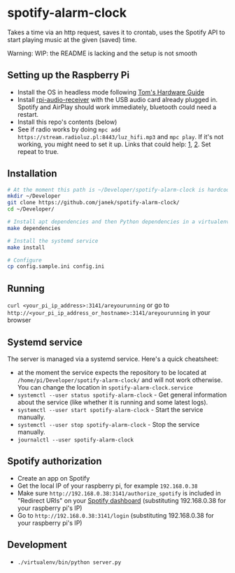 # spotify-alarm-clock
Takes a time via an http request, saves it to crontab, uses the Spotify API to start playing music at the given (saved) time.

Warning: WIP: the README is lacking and the setup is not smooth

## Setting up the Raspberry Pi
- Install the OS in headless mode following [Tom's Hardware Guide](https://www.tomshardware.com/reviews/raspberry-pi-headless-setup-how-to,6028.html)
- Install [rpi-audio-receiver](https://github.com/nicokaiser/rpi-audio-receiver) with the USB audio card already plugged in. Spotify and AirPlay should work immediately, bluetooth could need a restart. 
- Install this repo's contents (below)
- See if radio works by doing `mpc add https://stream.radioluz.pl:8443/luz_hifi.mp3` and `mpc play`. If it's not working, you might need to set it up. Links that could help: [1](https://www.rohberg.ch/de/blog/radio-streaming-with-a-raspberry-pi), [2](https://www.lesbonscomptes.com/pages/raspmpd.html). Set repeat to true. 

## Installation

```bash
# At the moment this path is ~/Developer/spotify-alarm-clock is hardcoded somewhere, so it's easiest to use it until that's fixed
mkdir ~/Developer
git clone https://github.com/janek/spotify-alarm-clock/
cd ~/Developer/

# Install apt dependencies and then Python dependencies in a virtualenv
make dependencies

# Install the systemd service
make install

# Configure
cp config.sample.ini config.ini 

```

## Running 
`curl <your_pi_ip_address>:3141/areyourunning` or go to `http://<your_pi_ip_address_or_hostname>:3141/areyourunning` in your browser

## Systemd service

The server is managed via a systemd service. Here's a quick cheatsheet:

- at the moment the service expects the repository to be located at `/home/pi/Developer/spotify-alarm-clock/` and will not work otherwise. You can change the location in `spotify-alarm-clock.service`
- `systemctl --user status spotify-alarm-clock` - Get general information about the service (like whether it is running and some latest logs).
- `systemctl --user start spotify-alarm-clock` - Start the service manually.
- `systemctl --user stop spotify-alarm-clock` - Stop the service manually.
- `journalctl --user spotify-alarm-clock`

## Spotify authorization
- Create an app on Spotify
- Get the local IP of your raspberry pi, for example `192.168.0.38`
- Make sure `http://192.168.0.38:3141/authorize_spotify` is included in "Redirect URIs" on your [Spotify dashboard](https://developer.spotify.com/dashboard/) (substituting 192.168.0.38 for your raspberry pi's IP)
- Go to `http://192.168.0.38:3141/login` (substituting 192.168.0.38 for your raspberry pi's IP)


## Development

- `./virtualenv/bin/python server.py`

